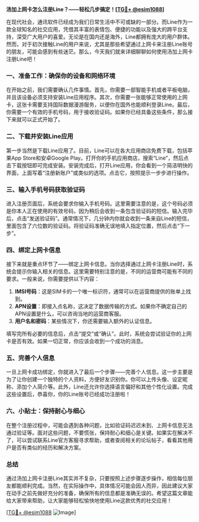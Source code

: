 **汤加上网卡怎么注册Line？——轻松几步搞定！[[TG💪+ @esim1088](https://t.me/s/esim1088)]**

在现代社会，通讯软件已经成为我们日常生活中不可或缺的一部分。而Line作为一款全球知名的社交应用，凭借其丰富的表情包、便捷的功能以及强大的跨平台支持，深受广大用户的喜爱。无论是在国内还是海外，Line都拥有庞大的用户群体。然而，对于初次接触Line的用户来说，尤其是那些希望通过上网卡来注册Line账号的朋友，可能会感到有些迷茫。那么，今天我们就来详细聊聊如何使用汤加上网卡注册Line吧！

### 一、准备工作：确保你的设备和网络环境

在开始之前，我们需要确认几件事情。首先，你需要一部智能手机或者平板电脑，并且该设备必须支持安装Line应用程序。其次，你需要一张能够正常使用的上网卡，这张卡需要支持国际数据漫游服务，以便你在国外也能顺利登录Line。最后，你需要一个有效的手机号码，用于接收验证码。如果你已经具备这些条件，那么接下来就可以正式开始了。

### 二、下载并安装Line应用

第一步当然是下载Line应用了。目前，Line可以在各大应用商店免费下载，包括苹果App Store和安卓Google Play。打开你的手机应用商店，搜索“Line”，然后点击下载按钮即可完成安装。安装完成后，打开Line应用，你会看到一个简洁明快的界面，上面写着“注册新账户”或类似的选项。点击它，按照提示一步步进行操作。

### 三、输入手机号码获取验证码

进入注册页面后，系统会要求你输入手机号码。这里需要注意的是，这个号码必须是你本人正在使用的有效号码，因为稍后会收到一条包含验证码的短信。输入完毕后，点击“发送验证码”。通常情况下，几分钟内你就会收到一条来自Line的短信，里面包含了六位数的验证码。将验证码准确无误地填入指定位置，然后点击“下一步”。

### 四、绑定上网卡信息

接下来就是重点环节了——绑定上网卡信息。当你选择通过上网卡注册Line时，系统会提示你输入相关的信息。这里需要特别注意的是，不同的运营商可能有不同的要求。一般来说，你需要提供以下内容：

1. **IMSI号码**：这是SIM卡的一个唯一标识符，通常可以在运营商提供的账单上找到。
2. **APN设置**：即接入点名称，这决定了数据传输的方式。如果你不确定自己的APN设置是什么，可以咨询当地的运营商客服。
3. **用户名和密码**：某些情况下，你还需要输入额外的认证信息。

填写完所有必要的信息后，点击“提交”或“确认”。此时，系统会尝试验证你的上网卡是否有效。如果一切正常，你应该会收到一个成功的消息。

### 五、完善个人信息

一旦上网卡成功绑定，你就进入了最后一个步骤——完善个人信息。这一步主要是为了让你创建一个独特的个人资料，方便好友识别你。你可以上传头像、设定昵称、添加个人简介等。此外，Line还允许你选择语言偏好和其他个性化设置。完成这些设置后，恭喜你，你的Line账号已经成功注册啦！

### 六、小贴士：保持耐心与细心

在整个注册过程中，可能会遇到各种问题，比如验证码迟迟未到、上网卡信息无法通过验证等。面对这些问题，不要慌张，保持耐心和细心是关键。如果实在解决不了，可以尝试联系Line官方客服寻求帮助，或者查阅相关的论坛帖子，看看其他用户是否有类似的经历和解决方案。

### 总结

通过汤加上网卡注册Line其实并不复杂，只要按照上述步骤逐步操作，相信每位朋友都能顺利完成。当然，在实际操作中，具体情况可能会因人而异，因此建议大家在动手之前先做好充分的准备，确保所有的信息都是准确无误的。希望这篇文章能给大家带来帮助，让大家能够轻松愉快地使用Line这款优秀的社交应用！

[[TG💪+ @esim1088](https://t.me/s/esim1088) ![Image](https://i.postimg.cc/4NQfJmqS/Snipaste-2025-05-13-00-14-12.png)]